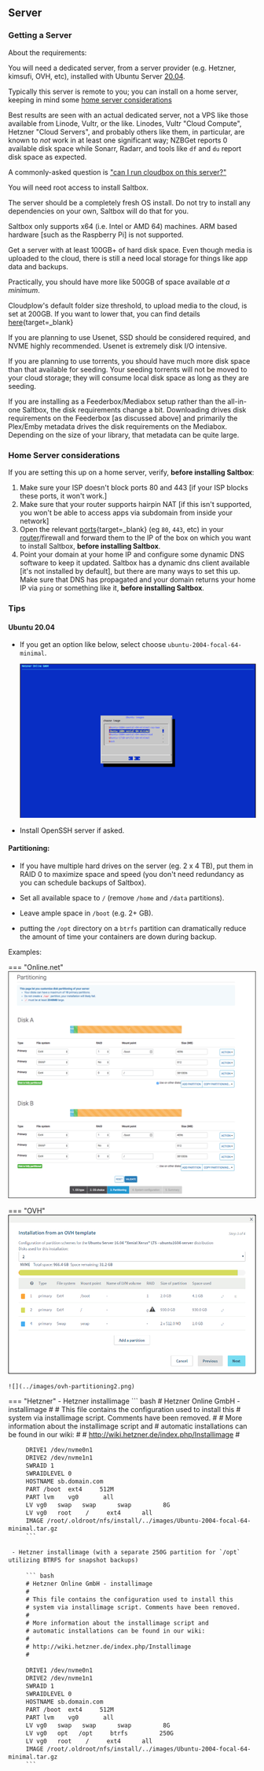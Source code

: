## Server
### Getting a Server

About the requirements:

You will need a dedicated server, from a server provider (e.g. Hetzner, kimsufi, OVH, etc), installed with Ubuntu Server [20.04](https://releases.ubuntu.com/20.04/).

Typically this server is remote to you; you can install on a home server, keeping in mind some [home server considerations](#home-server-considerations)

Best results are seen with an actual dedicated server, not a VPS like those available from Linode, Vultr, or the like.  Linodes, Vultr "Cloud Compute", Hetzner "Cloud Servers", and probably others like them, in particular, are known to _not_ work in at least one significant way; NZBGet reports 0 available disk space while Sonarr, Radarr, and tools like `df` and `du` report disk space as expected.

A commonly-asked question is ["can I run cloudbox on this server?"](../community/guides/chazguides/server.md)

You will need root access to install Saltbox.

The server should be a completely fresh OS install. Do not try to install any dependencies on your own, Saltbox will do that for you. 

Saltbox only supports x64 (i.e. Intel or AMD 64) machines. ARM based hardware [such as the Raspberry Pi] is not supported.

Get a server with at least 100GB+ of hard disk space. Even though media is uploaded to the cloud, there is still a need local storage for things like app data and backups. 

Practically, you should have more like 500GB of space available _at a minimum_.

Cloudplow's default folder size threshold, to upload media to the cloud, is set at 200GB. If you want to lower that, you can find details [here](../apps/cloudplow.md){target=_blank}

If you are planning to use Usenet, SSD should be considered required, and NVME highly recommended.  Usenet is extremely disk I/O intensive.

If you are planning to use torrents, you should have much more disk space than that available for seeding.  Your seeding torrents will not be moved to your cloud storage; they will consume local disk space as long as they are seeding. 

If you are installing as a Feederbox/Mediabox setup rather than the all-in-one Saltbox, the disk requirements change a bit. Downloading drives disk requirements on the Feederbox [as discussed above] and primarily the Plex/Emby metadata drives the disk requirements on the Mediabox.  Depending on the size of your library, that metadata can be quite large.

### Home Server considerations

If you are setting this up on a home server, verify, **before installing Saltbox**:
 
  1. Make sure your ISP doesn't block ports 80 and 443 [if your ISP blocks these ports, it won't work.]
  2. Make sure that your router supports hairpin NAT [if this isn't supported, you won't be able to access apps via subdomain from inside your network]
  3. Open the relevant [ports](ports.md){target=_blank} (eg `80`, `443`, etc) in your [router](https://portforward.com/router.htm)/firewall and forward them to the IP of the box on which you want to install Saltbox, **before installing Saltbox**.
  4. Point your domain at your home IP and configure some dynamic DNS software to keep it updated.  Saltbox has a dynamic dns client available [it's not installed by default], but there are many ways to set this up.  Make sure that DNS has propagated and your domain returns your home IP via `ping` or something like it, **before installing Saltbox**.

### Tips

#### Ubuntu 20.04

- If you get an option like below, select choose `ubuntu-2004-focal-64-minimal`.

  ![](../images/ubuntu-selection.png)

- Install OpenSSH server if asked. 

#### Partitioning:
- If you have multiple hard drives on the server (eg. 2 x 4 TB), put them in RAID 0 to maximize space and speed (you don't need redundancy as you can schedule backups of Saltbox).

- Set all available space to `/` (remove `/home` and `/data` partitions).

- Leave ample space in `/boot` (e.g. 2+ GB).

- putting the `/opt` directory on a `btrfs` partition can dramatically reduce the amount of time your containers are down during backup.

Examples:

=== "Online.net"
    ![](../images/online-net-partitioning.png)

=== "OVH"
    ![](../images/ovh-partitioning.png)

    ![](../images/ovh-partitioning2.png)

=== "Hetzner"
     - Hetzner installimage
         ``` bash
         # Hetzner Online GmbH - installimage
         #
         # This file contains the configuration used to install this
         # system via installimage script. Comments have been removed.
         #
         # More information about the installimage script and
         # automatic installations can be found in our wiki:
         #
         # http://wiki.hetzner.de/index.php/Installimage
         #
         
         DRIVE1 /dev/nvme0n1
         DRIVE2 /dev/nvme1n1
         SWRAID 1
         SWRAIDLEVEL 0
         HOSTNAME sb.domain.com
         PART /boot  ext4     512M
         PART lvm    vg0       all
         LV vg0   swap   swap      swap         8G
         LV vg0   root    /     ext4      all
         IMAGE /root/.oldroot/nfs/install/../images/Ubuntu-2004-focal-64-minimal.tar.gz
         ```

     - Hetzner installimage (with a separate 250G partition for `/opt` utilizing BTRFS for snapshot backups)

         ``` bash
         # Hetzner Online GmbH - installimage
         #
         # This file contains the configuration used to install this
         # system via installimage script. Comments have been removed.
         #
         # More information about the installimage script and
         # automatic installations can be found in our wiki:
         #
         # http://wiki.hetzner.de/index.php/Installimage
         #
         
         DRIVE1 /dev/nvme0n1
         DRIVE2 /dev/nvme1n1
         SWRAID 1
         SWRAIDLEVEL 0
         HOSTNAME sb.domain.com
         PART /boot  ext4     512M
         PART lvm    vg0       all
         LV vg0   swap   swap      swap         8G
         LV vg0   opt   /opt     btrfs         250G
         LV vg0   root    /     ext4      all
         IMAGE /root/.oldroot/nfs/install/../images/Ubuntu-2004-focal-64-minimal.tar.gz
         ```





